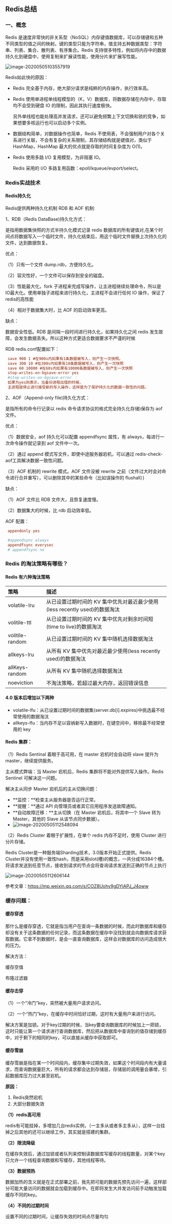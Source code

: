 ## Redis总结

### 一、概念

Redis 是速度非常快的非关系型（NoSQL）内存键值数据库，可以存储键和五种不同类型的值之间的映射。键的类型只能为字符串，值支持五种数据类型：字符串、列表、集合、散列表、有序集合。Redis 支持很多特性，例如将内存中的数据持久化到硬盘中，使用复制来扩展读性能，使用分片来扩展写性能。  

![image-20200505103557919](https://github.com/rainluacgq/java/blob/master/redis%E6%80%BB%E7%BB%93/pic/image-20200505103557919.png)

Redis如此快的原因：

- Redis 完全基于内存，绝大部分请求是纯粹的内存操作，执行效率高。

- Redis 使用单进程单线程模型的（K，V）数据库，将数据存储在内存中，存取均不会受到硬盘 IO 的限制，因此其执行速度极快。

  另外单线程也能处理高并发请求，还可以避免频繁上下文切换和锁的竞争，如果想要多核运行也可以启动多个实例。

- 数据结构简单，对数据操作也简单，Redis 不使用表，不会强制用户对各个关系进行关联，不会有复杂的关系限制，其存储结构就是键值对，类似于 HashMap，HashMap 最大的优点就是存取的时间复杂度为 O(1)。

- Redis 使用多路 I/O 复用模型，为非阻塞 IO。

  Redis 采用的 I/O 多路复用函数：epoll/kqueue/evport/select。

### Redis实战技术

#### Redis持久化

Redis提供两种持久化机制 RDB 和 AOF 机制:

1、RDB（Redis DataBase)持久化方式：

是指用数据集快照的方式半持久化模式记录 redis 数据库的所有键值对,在某个时间点将数据写入一个临时文件，持久化结束后，用这个临时文件替换上次持久化的文件，达到数据恢复。

优点：

（1）只有一个文件 dump.rdb，方便持久化。

（2）容灾性好，一个文件可以保存到安全的磁盘。

（3）性能最大化，fork 子进程来完成写操作，让主进程继续处理命令，所以是 IO最大化。使用单独子进程来进行持久化，主进程不会进行任何 IO 操作，保证了 redis的高性能

（4）相对于数据集大时，比 AOF 的启动效率更高。

缺点：

数据安全性低。RDB 是间隔一段时间进行持久化，如果持久化之间 redis 发生故障，会发生数据丢失。所以这种方式更适合数据要求不严谨的时候

RDB  redis.conf配置如下：

```ini
 save 900 1 #在900s内如果有1条数据被写入，则产生一次快照。
 save 300 10 #在300s内如果有10条数据被写入，则产生一次快照
 save 60 10000 #在60s内如果有10000条数据被写入，则产生一次快照
 stop-writes-on-bgsave-error yes 
 #stop-writes-on-bgsave-error ：
 如果为yes则表示，当备份进程出错的时候，
 主进程就停止进行接受新的写入操作，这样是为了保护持久化的数据一致性的问题。
```

2、AOF（Append-only file)持久化方式：

是指所有的命令行记录以 redis 命令请求协议的格式完全持久化存储)保存为 aof 文件。

 优点：

（1）数据安全，aof 持久化可以配置 appendfsync 属性，有 always，每进行一次命令操作就记录到 aof 文件中一次。

（2）通过 append 模式写文件，即使中途服务器宕机，可以通过 redis-check-aof工具解决数据一致性问题。

（3）AOF 机制的 rewrite 模式。AOF 文件没被 rewrite 之前（文件过大时会对命令进行合并重写），可以删除其中的某些命令（比如误操作的 flushall）)

缺点：

（1）AOF 文件比 RDB 文件大，且恢复速度慢。

（2）数据集大的时候，比 rdb 启动效率低。

AOF 配置：

```ini
 appendonly yes

 #appendsync always
 appendfsync everysec
 # appendfsync no
```





### Redis 的淘汰策略有哪些？

#### Redis 有六种淘汰策略

| 策略            | 描述                                                         |
| :-------------- | :----------------------------------------------------------- |
| volatile-lru    | 从已设置过期时间的 KV 集中优先对最近最少使用(less recently used)的数据淘汰 |
| volitile-ttl    | 从已设置过期时间的 KV 集中优先对剩余时间短(time to live)的数据淘汰 |
| volitile-random | 从已设置过期时间的 KV 集中随机选择数据淘汰                   |
| allkeys-lru     | 从所有 KV 集中优先对最近最少使用(less recently used)的数据淘汰 |
| allKeys-random  | 从所有 KV 集中随机选择数据淘汰                               |
| noeviction      | 不淘汰策略，若超过最大内存，返回错误信息                     |



#### 4.0 版本后增加以下两种

- volatile-lfu：从已设置过期时间的数据集(server.db[i].expires)中挑选最不经常使用的数据淘汰
- allkeys-lfu：当内存不足以容纳新写入数据时，在键空间中，移除最不经常使用的 key



#### Redis 集群：

（1）Redis Sentinal 着眼于高可用，在 master 宕机时会自动将 slave 提升为master，继续提供服务。

 主从模式弊端：当 Master 宕机后，Redis 集群将不能对外提供写入操作。Redis Sentinel 可解决这一问题。

解决主从同步 Master 宕机后的主从切换问题：

- **监控：**检查主从服务器是否运行正常。
- **提醒：**通过 API 向管理员或者其它应用程序发送故障通知。
- **自动故障迁移：**主从切换（在 Master 宕机后，将其中一个 Slave 转为 Master，其他的 Slave 从该节点同步数据）。
- ![image-20200505112548094](https://github.com/rainluacgq/java/blob/master/redis%E6%80%BB%E7%BB%93/pic/image-20200505112548094.png)

（2）Redis Cluster 着眼于扩展性，在单个 redis 内存不足时，使用 Cluster 进行分片存储。

Redis Cluster是一种服务端Sharding技术，3.0版本开始正式提供。Redis Cluster并没有使用一致性hash，而是采用slot(槽)的概念，一共分成16384个槽。将请求发送到任意节点，接收到请求的节点会将查询请求发送到正确的节点上执行

![image-20200505112606144](https://github.com/rainluacgq/java/blob/master/redis%E6%80%BB%E7%BB%93/pic/image-20200505112606144.png)

参考文章：https://mp.weixin.qq.com/s/COZ8Uohv9gDYiAPJ_J4oww

### 缓存问题：

#### **缓存穿透**

那什么是缓存穿透，它就是指当用户在查询一条数据的时候，而此时数据库和缓存却没有关于这条数据的任何记录，而这条数据在缓存中没找到就会向数据库请求获取数据。它拿不到数据时，是会一直查询数据库，这样会对数据库的访问造成很大的压力。

解决方法：

缓存空值

布隆过滤器

#### **缓存击穿**

（1）一个“冷门”key，突然被大量用户请求访问。

（2）一个“热门”key，在缓存中时间恰好过期，这时有大量用户来进行访问。

解决方案是加锁。对于key过期的时候，当key要查询数据库的时候加上一把锁，这时只能让第一个请求进行查询数据库，然后把从数据库中查询到的值存储到缓存中，对于剩下的相同的key，可以直接从缓存中获取即可。

#### **缓存雪崩**

缓存雪崩是指在某一个时间段内，缓存集中过期失效，如果这个时间段内有大量请求，而查询数据量巨大，所有的请求都会达到存储层，存储层的调用量会暴增，引起数据库压力过大甚至宕机。

**原因：**

1. Redis突然宕机
2. 大部分数据失效

**（1）redis高可用**

redis有可能挂掉，多增加几台redis实例，（一主多从或者多主多从），这样一台挂掉之后其他的还可以继续工作，其实就是搭建的集群。

**（2）限流降级**

在缓存失效后，通过加锁或者队列来控制读数据库写缓存的线程数量，对某个key只允许一个线程查询数据和写缓存，其他线程等待。

**（3）数据预热**

数据加热的含义就是在正式部署之前，我先把可能的数据先预先访问一遍，这样部分可能大量访问的数据就会加载到缓存中。在即将发生大并发访问前手动触发加载缓存不同的key。

**（4）不同的过期时间**

设置不同的过期时间，让缓存失效的时间点尽量均匀